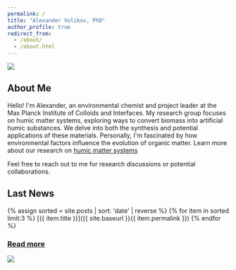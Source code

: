 ```yaml
---
permalink: /
title: "Alexander Volikov, PhD"
author_profile: true
redirect_from: 
  - /about/
  - /about.html
---
```


<div class="container">
    <img src="{{ site.baseurl }}/images/about1.jpg"/>
</div>

## About Me

Hello! I'm Alexander, an environmental chemist and project leader at the Max Planck Institute of Colloids and Interfaces.  My research group focuses on humic matter systems, exploring ways to convert biomass into artificial humic substances. We delve into both the synthesis and potential applications of these materials.  Personally, I'm fascinated by how environmental factors influence the evolution of organic matter. Learn more about our research on [humic matter systems](https://alexandervolikov.github.io/research/)

Feel free to reach out to me for research discussions or potential collaborations.

## Last News

{% assign sorted = site.posts | sort: 'date' | reverse %}
{% for item in sorted limit:3 %}
  [{{ item.title }}]({{ site.baseurl }}{{ item.permalink }})
{% endfor %}

### [Read more](https://alexandervolikov.github.io/news/)

<div class="container">
    <img src="{{ site.baseurl }}/images/about2.jpg"/>
</div>